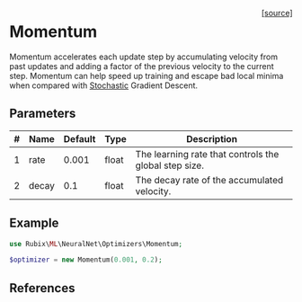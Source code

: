 <span style="float:right;"><a href="https://github.com/RubixML/ML/blob/master/src/NeuralNet/Optimizers/Momentum.php">[source]</a></span>

# Momentum
Momentum accelerates each update step by accumulating velocity from past updates and adding a factor of the previous velocity to the current step. Momentum can help speed up training and escape bad local minima when compared with [Stochastic](stochastic.md) Gradient Descent.

## Parameters
| # | Name | Default | Type | Description |
|---|---|---|---|---|
| 1 | rate | 0.001 | float | The learning rate that controls the global step size. |
| 2 | decay | 0.1 | float | The decay rate of the accumulated velocity. |

## Example
```php
use Rubix\ML\NeuralNet\Optimizers\Momentum;

$optimizer = new Momentum(0.001, 0.2);
```

## References
[^1]: D. E. Rumelhart et al. (1988). Learning representations by back-propagating errors.